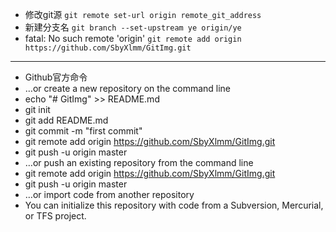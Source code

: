 * 修改git源 `git remote set-url origin remote_git_address`
* 新建分支名 `git branch --set-upstream ye origin/ye`
* fatal: No such remote 'origin'
`git remote add origin https://github.com/SbyXlmm/GitImg.git`
***
* Github官方命令
* …or create a new repository on the command line
* echo "# GitImg" >> README.md
* git init
* git add README.md
* git commit -m "first commit"
* git remote add origin https://github.com/SbyXlmm/GitImg.git
* git push -u origin master
* …or push an existing repository from the command line
* git remote add origin https://github.com/SbyXlmm/GitImg.git
* git push -u origin master
* …or import code from another repository
* You can initialize this repository with code from a Subversion, Mercurial, or TFS project.
